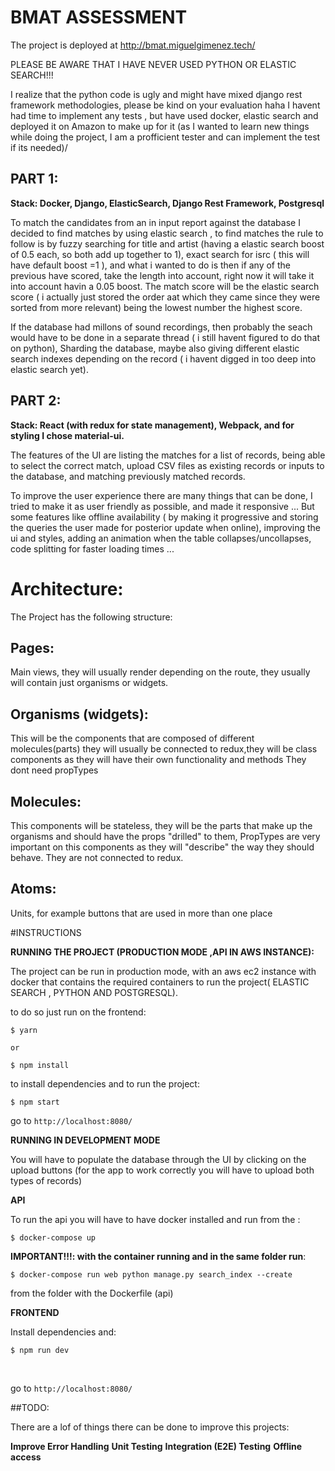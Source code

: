# BMAT ASSESSMENT

The project is deployed at http://bmat.miguelgimenez.tech/


PLEASE BE AWARE THAT I HAVE NEVER USED PYTHON OR ELASTIC SEARCH!!! 

I realize that the python code is ugly and might have mixed django rest framework methodologies, please be kind on your evaluation haha 
I havent had time to implement any tests , but have used docker, elastic search and deployed it on Amazon to make up for it (as I wanted to  learn new things while doing the project, I am a profficient tester and can implement the test if its needed)/

## PART 1:

**Stack: Docker, Django, ElasticSearch, Django Rest Framework, Postgresql**

To match the candidates from an in input report against the database I decided to find matches by using elastic search , to find matches the rule to follow is 
by fuzzy searching for title and artist (having a elastic search boost of 0.5 each, so both add up together to 1), exact search for isrc ( this will have default boost =1 ), and what i wanted to do is then if any of the previous have scored, take the length into account, right now it will take it into account havin a 0.05 boost. The match score will be the elastic search score ( i actually just stored the order aat which they came since they were sorted from more relevant) being the lowest number the highest score.

If the database had millons of sound recordings, then probably the seach would have to be done in a separate thread ( i still havent figured to do that on python), 
Sharding the database, maybe also giving different elastic search indexes depending on the record ( i havent digged in too deep into elastic search yet). 


## PART 2: 

**Stack: React (with redux for state management), Webpack, and for styling I chose material-ui.**

The features of the UI  are listing the matches for a list of records, being able to select the correct match, upload CSV files as existing records or inputs to the database, and matching previously matched records.

To improve the user experience there are many things that can be done, I tried to make it as user friendly as possible, and made it responsive ... But some features like offline availability ( by making it progressive and storing the queries the user made for posterior update when online), improving the ui and styles, adding an animation when the table collapses/uncollapses, code splitting for faster loading times ...




# Architecture:

The Project has the following structure:

## Pages:

Main views, they will usually render depending on the route, they usually will contain just organisms or widgets.


## Organisms (widgets):

This will be the components that are composed of different molecules(parts) they will usually be connected to redux,they will be class components as they will have their own functionality and methods
They dont need propTypes

## Molecules:

This components will be stateless, they will be the parts that make up the organisms and should have the props "drilled" to them,  PropTypes are very important on this components as they will "describe" the
way they should behave. 
They are not connected to redux.

## Atoms: 

Units, for example buttons that are used in more than one place


#INSTRUCTIONS


**RUNNING THE PROJECT (PRODUCTION MODE ,API IN AWS INSTANCE):**

The project can be run in production mode, with an aws ec2 instance with docker that contains the required containers to run the project( ELASTIC SEARCH , PYTHON AND POSTGRESQL).

to do so just run on the frontend:

    $ yarn 
    
    or
    
    $ npm install

to install dependencies and to run the project:

    $ npm start  

go to ``http://localhost:8080/``



**RUNNING IN DEVELOPMENT MODE**

You will have to populate the database through the UI by clicking on the upload buttons (for the app to work correctly you will have to upload both types of records)

**API**

To run the api you will have to have docker installed and run from the  :

    $ docker-compose up

**IMPORTANT!!!: with the container running and in the same folder run**:


    $ docker-compose run web python manage.py search_index --create


  from the folder with the Dockerfile (api)

**FRONTEND**

 Install dependencies and:  

    $ npm run dev
​    

go to ``http://localhost:8080/``


##TODO:


There are a lof of things there can be done to improve this projects:

**Improve Error Handling**
**Unit Testing**
**Integration (E2E) Testing**
**Offline access**


